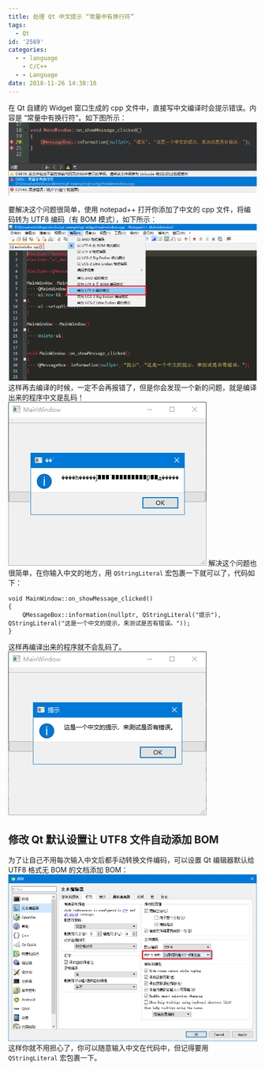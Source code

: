 ```yaml
---
title: 处理 Qt 中文提示 “常量中有换行符”
tags:
  - Qt
id: '2569'
categories:
  - - language
    - C/C++
  - - Language
date: 2018-11-26 14:38:10
---
```


在 Qt 自建的 Widget 窗口生成的 cpp 文件中，直接写中文编译时会提示错误。内容是 “常量中有换行符”。如下图所示： [![](/images/2018/11/2018-11-26_14-32-03.png)](/images/2018/11/2018-11-26_14-32-03.png)
<!-- more -->
要解决这个问题很简单，使用 notepad++ 打开你添加了中文的 cpp 文件，将编码转为 UTF8 编码（有 BOM 模式），如下所示： [![](/images/2018/11/2018-11-26_14-34-30.png)](/images/2018/11/2018-11-26_14-34-30.png) 这样再去编译的时候，一定不会再报错了，但是你会发现一个新的问题，就是编译出来的程序中文是乱码！ [![](/images/2018/11/2018-11-26_14-35-40.png)](/images/2018/11/2018-11-26_14-35-40.png) 解决这个问题也很简单，在你输入中文的地方，用 `QStringLiteral` 宏包裹一下就可以了，代码如下：

```
void MainWindow::on_showMessage_clicked()
{
    QMessageBox::information(nullptr, QStringLiteral("提示"), QStringLiteral("这是一个中文的提示，来测试是否有错误。"));
}
```

这样再编译出来的程序就不会乱码了。 [![](/images/2018/11/2018-11-26_14-37-44.png)](/images/2018/11/2018-11-26_14-37-44.png)

## 修改 Qt 默认设置让 UTF8 文件自动添加 BOM

为了让自己不用每次输入中文后都手动转换文件编码，可以设置 Qt 编辑器默认给 UTF8 格式无 BOM 的文档添加 BOM： [![](/images/2018/11/2018-11-26_14-45-32.png)](/images/2018/11/2018-11-26_14-45-32.png) 这样你就不用担心了，你可以随意输入中文在代码中，但记得要用 `QStringLiteral` 宏包裹一下。